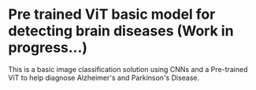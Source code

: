 # Pre trained ViT basic model for detecting brain diseases (Work in progress...)

This is a basic image classification solution using CNNs and a Pre-trained ViT to help diagnose Alzheimer's and Parkinson's Disease.
